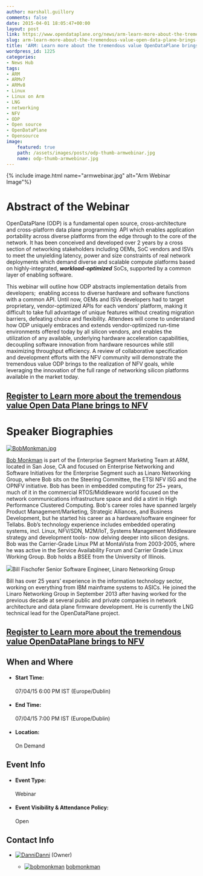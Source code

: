 ```yaml
---
author: marshall.guillory
comments: false
date: 2015-04-01 18:05:47+00:00
layout: post
link: https://www.opendataplane.org/news/arm-learn-more-about-the-tremendous-value-open-data-plane-brings-to-nfv-webinar/
slug: arm-learn-more-about-the-tremendous-value-open-data-plane-brings-to-nfv-webinar
title: 'ARM: Learn more about the tremendous value OpenDataPlane brings to NFV -Webinar'
wordpress_id: 1225
categories:
- News Hub
tags:
- ARM
- ARMv7
- ARMv8
- Linux
- Linux on Arm
- LNG
- networking
- NFV
- ODP
- Open source
- OpenDataPlane
- Opensource
image:
    featured: true
    path: /assets/images/posts/odp-thumb-armwebinar.jpg
    name: odp-thumb-armwebinar.jpg
---
```


{% include image.html name="armwebinar.jpg" alt="Arm Webinar Image"%}

# Abstract of the Webinar

OpenDataPlane (ODP) is a fundamental open source, cross-architecture and cross-platform data plane programming  API which enables application portability across diverse platforms from the edge through to the core of the network. It has been conceived and developed over 2 years by a cross section of networking stakeholders including OEMs, SoC vendors and ISVs to meet the unyielding latency, power and size constraints of real network deployments which demand diverse and scalable compute platforms based on highly-integrated, **_workload-optimized_** SoCs, supported by a common layer of enabling software.

This webinar will outline how ODP abstracts implementation details from developers;  enabling access to diverse hardware and software functions with a common API. Until now, OEMs and ISVs developers had to target proprietary, vendor-optimized APIs for each vendors’ platform, making it difficult to take full advantage of unique features without creating migration barriers, defeating choice and flexibility. Attendees will come to understand  how ODP uniquely embraces and extends vendor-optimized run-time environments offered today by all silicon vendors, and enables the utilization of any available, underlying hardware acceleration capabilities, decoupling software innovation from hardware resources while still maximizing throughput efficiency. A review of collaborative specification and development efforts with the NFV community will demonstrate the tremendous value ODP brings to the realization of NFV goals, while leveraging the innovation of the full range of networking silicon platforms available in the market today.


## [Register to Learn more about the tremendous value Open Data Plane brings to NFV](http://event.on24.com/eventRegistration/EventLobbyServlet?target=registration.jsp&eventid=965116&sessionid=1&key=AEFDAE23581177B454A7AED6DFE112BD&partnerref=arm&sourcepage=register)

# Speaker Biographies

[![BobMonkman.jpg](http://community.arm.com/servlet/JiveServlet/downloadImage/96891546-1136-12973/150-117/BobMonkman.jpg)](http://community.arm.com/servlet/JiveServlet/showImage/96891546-1136-12973/BobMonkman.jpg)

[Bob Monkman](http://community.arm.com/people/bobmonkman) is part of the Enterprise Segment Marketing Team at ARM, located in San Jose, CA and focused on Enterprise Networking and Software Initiatives for the Enterprise Segment such as Linaro Networking Group, where Bob sits on the Steering Committee, the ETSI NFV ISG and the OPNFV initiative. Bob has been in embedded computing for 25+ years, much of it in the commercial RTOS/Middleware world focused on the network communications infrastructure space and did a stint in High Performance Clustered Computing. Bob's career roles have spanned largely Product Management/Marketing, Strategic Alliances, and Business Development, but he started his career as a hardware/software engineer for Tellabs. Bob’s technology experience includes embedded operating systems, incl. Linux, NFV/SDN, M2M/IoT, Systems Management Middleware strategy and development tools- now delving deeper into silicon designs. Bob was the Carrier-Grade Linux PM at MontaVista from 2003-2005, where he was active in the Service Availability Forum and Carrier Grade Linux Working Group. Bob holds a BSEE from the University of Illinois.



[![](http://community.arm.com/servlet/JiveServlet/downloadImage/96891546-1136-13337/133-133/pastedImage_0.png)](http://community.arm.com/servlet/JiveServlet/showImage/96891546-1136-13337/pastedImage_0.png)Bill Fischofer Senior Software Engineer, Linaro Networking Group

Bill has over 25 years’ experience in the information technology sector, working on everything from IBM mainframe systems to ASICs. He joined the Linaro Networking Group in September 2013 after having worked for the previous decade at several public and private companies in network architecture and data plane firmware development. He is currently the LNG technical lead for the OpenDataPlane project.


## [Register to Learn more about the tremendous value OpenDataPlane brings to NFV](http://event.on24.com/eventRegistration/EventLobbyServlet?target=registration.jsp&eventid=965116&sessionid=1&key=AEFDAE23581177B454A7AED6DFE112BD&partnerref=arm&sourcepage=register)

## When and Where

  * #### Start Time:
    07/04/15 6:00 PM IST (Europe/Dublin)

  * #### End Time:
    07/04/15 7:00 PM IST (Europe/Dublin)

  * #### Location:
    On Demand

## Event Info

  * #### Event Type:
    Webinar
    
  * #### Event Visibility & Attendance Policy:
    Open

## Contact Info

  * [![Danni](http://community.arm.com/people/dannicoffey/avatar/24.png?a=1332)](http://community.arm.com/people/dannicoffey)[Danni](http://community.arm.com/people/dannicoffey)
(Owner)

    * [![bobmonkman](http://community.arm.com/people/bobmonkman/avatar/24.png?a=1167)](http://community.arm.com/people/bobmonkman) [bobmonkman](http://community.arm.com/people/bobmonkman)
